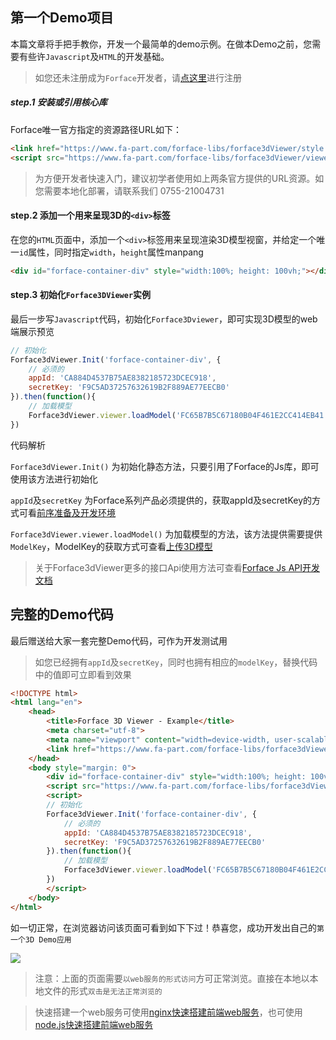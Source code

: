 ## 第一个Demo项目

本篇文章将手把手教你，开发一个最简单的demo示例。在做本Demo之前，您需要有些许`Javascript`及`HTML`的开发基础。

> 如您还未注册成为`Forface`开发者，请[点这里](https://account.fa-part.com)进行注册

##### step.1 安装或引用核心库

Forface唯一官方指定的资源路径URL如下：

```html
<link href="https://www.fa-part.com/forface-libs/forface3dViewer/style.css" rel="stylesheet" />
<script src="https://www.fa-part.com/forface-libs/forface3dViewer/viewer3D.min.js"></script>
```

> 为方便开发者快速入门，建议初学者使用如上两条官方提供的URL资源。如您需要本地化部署，请联系我们 0755-21004731


#### step.2 添加一个用来呈现3D的`<div>`标签

在您的`HTML`页面中，添加一个`<div>`标签用来呈现渲染3D模型视窗，并给定一个唯一`id`属性，同时指定`width`，`height`属性manpang

```html
<div id="forface-container-div" style="width:100%; height: 100vh;"></div>
```

#### step.3 初始化`Forface3DViewer`实例

最后一步写`Javascript`代码，初始化`Forface3Dviewer`，即可实现3D模型的web端展示预览

```js
// 初始化
Forface3dViewer.Init('forface-container-div', {
    // 必须的
    appId: 'CA884D4537B75AE8382185723DCEC918',
    secretKey: 'F9C5AD37257632619B2F889AE77EECB0'
}).then(function(){
    // 加载模型
    Forface3dViewer.viewer.loadModel('FC65B7B5C67180B04F461E2CC414EB41')
})
```

代码解析

`Forface3dViewer.Init()` 为初始化静态方法，只要引用了Forface的Js库，即可使用该方法进行初始化

`appId`及`secretKey` 为Forface系列产品必须提供的，获取appId及secretKey的方式可看[前序准备及开发环境](./essentials/env)

`Forface3dViewer.viewer.loadModel()` 为加载模型的方法，该方法提供需要提供`ModelKey`，ModelKey的获取方式可查看[上传3D模型](./essentials/upload)

> 关于Forface3dViewer更多的接口Api使用方法可查看[Forface Js API开发文档](https://www.fa-part.com/manual/jsdoc/)


## 完整的Demo代码

最后赠送给大家一套完整Demo代码，可作为开发测试用

>如您已经拥有`appId`及`secretKey`，同时也拥有相应的`modelKey`，替换代码中的值即可立即看到效果

```html
<!DOCTYPE html>
<html lang="en">
	<head>
		<title>Forface 3D Viewer - Example</title>
		<meta charset="utf-8">
        <meta name="viewport" content="width=device-width, user-scalable=no, minimum-scale=1.0, maximum-scale=1.0">
        <link href="https://www.fa-part.com/forface-libs/forface3dViewer/style.css" rel="stylesheet" />
	</head>
	<body style="margin: 0">
        <div id="forface-container-div" style="width:100%; height: 100vh;"></div>
        <script src="https://www.fa-part.com/forface-libs/forface3dViewer/viewer3D.min.js"></script>
        <script>
        // 初始化
        Forface3dViewer.Init('forface-container-div', {
            // 必须的
            appId: 'CA884D4537B75AE8382185723DCEC918',
            secretKey: 'F9C5AD37257632619B2F889AE77EECB0'
        }).then(function(){
            // 加载模型
            Forface3dViewer.viewer.loadModel('FC65B7B5C67180B04F461E2CC414EB41')
        })
        </script>
	</body>
</html>
```

如一切正常，在浏览器访问该页面可看到如下下过！恭喜您，成功开发出自己的`第一个3D Demo应用`

<img src="./img/3d-demo.png">

> 注意：上面的页面需要`以web服务的形式访问`方可正常浏览。直接在本地以本地文件的形式`双击是无法正常浏览的`

> 快速搭建一个web服务可使用[nginx快速搭建前端web服务](./faq/webServer)，也可使用[node.js快速搭建前端web服务](./faq/webServer)